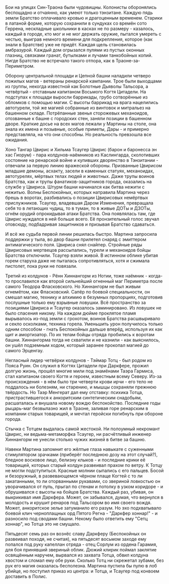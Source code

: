 Бои на улицах Син-Траона были чудовищны. Колонисты оборонялись беспощадно и отчаянно, как умеют только тэнзитане. Каждую пядь земли Братство оплачивало кровью и драгоценным временем. Старики в латаной форме, которую сохранили в сундуках со времён сото Геррена, нескладные школьники в касках не по размеру - казалось, каждый в городе, кто мог и не мог держать оружие, пытался умереть с честью, выиграв немного времени для подкрепления, которое (как знали в Братстве) уже не придёт. Каждая щель становилась амбразурой. Каждый дом огрызался пулями из пустых оконных глазниц, связками гранат, бутылками и лучами танкобойных копий. Нигде Братство не встречало такого отпора, как в Траоне-за-Периметром.

Оборону центральной площади и Цепной башни наладили четверо пожилых магов - ветераны ренарской кампании. Трое были выходцами из группы, некогда известной как Болотные Дьяволы Тальсора, а четвёртый - отставным капитаном Восьмого Когтя Цитадели. На подступах к площади выросли баррикады, грубо сотворённые из обломков с помощью магии. С высоты баррикад на врага нацелились автотурели, той же магией собранные из винтовок и митральез на башенном складе. Потрёпанные звенья сторожевых механоидов, отозванные к башне с городских стен, заняли позиции в башенном дворе. Краткие досье на всех магов лежали у Мартины на столе, она знала их имена и позывные, особые приметы, Дары - и примерно представляла, на что они способны. Но реальность превзошла все ожидания.

Хоно Тангар Цвирис и Хильма Тсаугер Цвирис (барон и баронесса эн хас Гиорум) - пара колдунов-наёмников из Каслингарда, сколотивших состояние на ренарской войне и купивших дворянство в Тэнзитании - отвечали за первую линию вражеской обороны. Призванные Цвирисом младшие демоны, асхакту, засели в каменных статуях, механоидах, автотурелях, мёртвых телах людей и животных. Даже трупы воинов Братства, как и трупы фанатиков-защитников города, оказались на службе у Цвириса. Штурм башни начинался как битва нежити с нежитью. Волны Беспокойных, которых натравила Мартина через брешь в воротах, разбивались о позиции Цвирисовых немёртвых прислужников. Тсаугер, владевшая Даром Изменения, превращала себя то в летающих чудищ, то в туман, то в живые ДОТы и ДЗОТы, огнём орудий опрокидывая атаки Братства. Она появлялась там, где Цвирис нуждался в ней больше всего. Её пронзительный голос звучал отовсюду, подбадривая защитников и призывая Братство сдаваться.

И всё же судьба первой линии решилась быстро. Мартина запросила поддержки у тыла, во двор башни прилетел снаряд с эмиттером антимагического поля. Цвириса снял снайпер. Стройные ряды Цвирисовых мертвецов рассыпались, турели и механоидов бойцы Братства отключили. Тсаугер взяли живой. В истинном облике убитая горем старуха даже не пыталась сопротивляться, хотя и сжимала пистолет, пока руки не повязали.

Третий из колдунов - Рённ Хиннангорм из Нотии, тоже наёмник - когда-то прославился как второй сильнейший огненный маг Периметра после самого Теодора Фласковского. Но Хиннангорм не был живым огнемётом, как Фласковский. Сапёр по боевой специальности, он смешал магию, технику и алхимию в безумных пропорциях, подготовив послушные только ему взрывные ловушки. Всё пространство за позициями Цвириса и Тсаугер оказалось заминировано. Из ловушек не было спасения никому. На каждом дюйме проклятое пламя вырывалось из-под земли с грохотом, воинов Братства расшвыривало и секло осколками, техника горела. Уменьшить урон получилось только одним способом - гнать Беспокойных дальше вперёд, используя их как щит и амортизатор. По их телам бойцы отряда пробились к воротам башни. Хиннангорма тогда не схватили и не казнили - как выяснилось, он ушёл подземным ходом, который заранее прокопал магией до самого Эрценгау.

Негласный лидер четвёрки колдунов - Тэймар Тотц - был родом из Пояса Руин. Он служил в Когтях Цитадели при Даркфере, прожил долгую жизнь, прошёл многие мили под знамёнами Таэра Гармиса, стал капитаном своего Когтя и героем, известным всему Северу. Из-за происхождения - в нём было три четверти крови ирчи - его тело не поддалось ни болезням, ни старению, и мышцы сохраняли прежнюю твёрдость. Но Таэр Менгерат дал ему отставку: психика Тотца, пристрастившегося к анкоритским синтетическим снадобьям, расшаталась и внушала новому вождю беспокойство. Последние годы рыцарь-маг безвылазно жил в Траоне, заливая горе ренарским в компании старых товарищей, и мечтал геройски погибнуть при обороне города.

Стычка с Тотцем выдалась самой жестокой. Ни полоумный некромант Цвирис, ни ведьма-метаморфка Тсаугер, ни расчётливый инженер Хиннангорм не унесли столько чужих жизней в битве за башню.

Навеки Мартина запомнит его жёлтые глаза навыкате с суженными стимулятором зрачками (приберёг последнюю дозу на этот случай?), бледное восковое лицо, белизну клыков - и последние крики её товарищей, которых старый колдун развеивал прахом по ветру. К Тотцу не могли подступиться. Красные молнии сыпались с его пальцев. Босой и безоружный, в развевающемся чёрном плаще Когтей с то ли закатанными, то ли оторванными рукавами, со звериной ловкостью он уворачивался от пуль, прыгал по стенам и потолку в узком коридоре - и обрушивался с высоты на бойцов Братства. Каждый раз, убивая, он выкрикивал имя Даркфера. Может, он забывался, думая, что вернулся в молодость и крушит ренаров под Тальсором во имя своего вождя. Может, анкоритское зелье затуманило его разум. Но эхо подхватывало боевой клич черноплащных орд Пятого Регна - "Даркфер хоннар!" - и разносило под сводами башни. Некому было ответить ему "Сетц хоннар", но Тотца это не смущало.

Пятьдесят семь раз он вознёс славу Даркферу (Беспокойных он развеивал походя, не считая), на пятьдесят восьмом заходе ему попался под руку капеллан отряда - отец Сорлум из ордена Гарамия, для боя принявший звериный облик. Дюжий клирик поймал заклятие освящённым наручем, вырвался из захвата Тотца, обвил колдуна хвостом и сломал ему обе руки. Сколько Тотц ни скрежетал зубами, без рук его магия оказалась бесполезна. Мартина пустила бы пулю в лоб убийце, но поступил приказ из центра: и Тотца, и Тсаугер под конвоем доставить в Полис.
